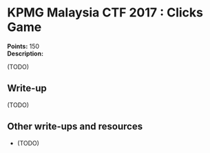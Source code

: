 # KPMG Malaysia CTF 2017 : Clicks Game

**Points:** 150   
**Description:**

(TODO)

## Write-up

(TODO)

## Other write-ups and resources

* (TODO)